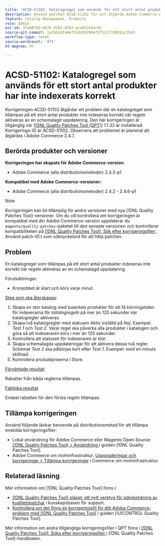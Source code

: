 ```yaml
---
title: 'ACSD-51102: Katalogregel som används för ett stort antal produkter har inte indexerats korrekt'
description: Använd patchen ACSD-51102 för att åtgärda Adobe Commerce-problemet där en katalogregel som tillämpas på ett stort antal produkter inte indexeras korrekt när regeln aktiveras av en schemalagd uppdatering.
feature: Catalog Management, Products
role: Admin
exl-id: 35a8078d-667b-4101-8562-ece052b44c9c
source-git-commit: 1a78b2afa6e751d430700e72f512f7d82d1c1bdd
workflow-type: tm+mt
source-wordcount: '471'
ht-degree: 0%

---
```


# ACSD-51102: Katalogregel som används för ett stort antal produkter har inte indexerats korrekt

Korrigeringen ACSD-51102 åtgärdar ett problem där en katalogregel som tillämpas på ett stort antal produkter inte indexeras korrekt när regeln aktiveras av en schemalagd uppdatering. Den här korrigeringen är tillgänglig när [[!DNL Quality Patches Tool (QPT)]](https://experienceleague.adobe.com/sv/docs/commerce-knowledge-base/kb/announcements/commerce-announcements/magento-quality-patches-released-new-tool-to-self-serve-quality-patches) 1.1.33 är installerad. Korrigerings-ID är ACSD-51102. Observera att problemet är planerat att åtgärdas i Adobe Commerce 2.4.7.

## Berörda produkter och versioner

**Korrigeringen har skapats för Adobe Commerce-version:**

* Adobe Commerce (alla distributionsmetoder) 2.4.3-p1

**Kompatibel med Adobe Commerce-versioner:**

* Adobe Commerce (alla distributionsmetoder) 2.4.2 - 2.4.6-p1

>[!NOTE]
>
>Korrigeringen kan bli tillämplig för andra versioner med nya [!DNL Quality Patches Tool]-versioner. Om du vill kontrollera om korrigeringen är kompatibel med din Adobe Commerce-version uppdaterar du `magento/quality-patches`-paketet till den senaste versionen och kontrollerar kompatibiliteten på [[!DNL Quality Patches Tool]: Sök efter korrigeringsfiler ](https://experienceleague.adobe.com/tools/commerce-quality-patches/index.html?lang=sv-SE). Använd patch-ID:t som söknyckelord för att hitta patchen.

## Problem

En katalogregel som tillämpas på ett stort antal produkter indexeras inte korrekt när regeln aktiveras av en schemalagd uppdatering.

Förutsättningar:

* Kronjobbet är klart och körs varje minut.

<u>Steg som ska återskapas</u>:

1. Skapa en stor katalog med tusentals produkter för att få körningstiden för indexerarna för *katalogregeln* på mer än 120 sekunder när katalogregler aktiveras.
2. Skapa två katalogregler med statusen *Aktiv* inställd på *Nej*.  Exempel: *Test 1* och *Test 2*. Varje regel ska påverka alla produkter i katalogen och göra så att indexeraren körs i mer än 120 sekunder.
3. Kontrollera att statusen för indexeraren är *klar*.
4. Skapa schemalagda uppdateringar för att aktivera dessa två regler. Schemat *Test 2* ska påbörjas kort efter *Test 1*. Exempel: med en minuts skillnad.
5. Kontrollera produktpriserna i Store.

<u>Förväntade resultat</u>

Rabatter från båda reglerna tillämpas.

<u>Faktiska resultat</u>

Endast rabatten för den första regeln tillämpas.

## Tillämpa korrigeringen

Använd följande länkar beroende på distributionsmetod för att tillämpa enskilda korrigeringsfiler:

* Lokal användning för Adobe Commerce eller Magento Open Source: [[!DNL Quality Patches Tool] > Användning ](/help/tools/quality-patches-tool/usage.md) i guiden [!DNL Quality Patches Tool].
* Adobe Commerce om molninfrastruktur: [Uppgraderingar och korrigeringar > Tillämpa korrigeringar](https://experienceleague.adobe.com/docs/commerce-cloud-service/user-guide/develop/upgrade/apply-patches.html?lang=sv-SE) i Commerce om molninfrastruktur.

## Relaterad läsning

Mer information om [!DNL Quality Patches Tool] finns i:

* [[!DNL Quality Patches Tool] släppt: ett nytt verktyg för självbetjäning av kvalitetspatchar](https://experienceleague.adobe.com/sv/docs/commerce-knowledge-base/kb/announcements/commerce-announcements/magento-quality-patches-released-new-tool-to-self-serve-quality-patches) i kunskapsbasen för support.
* [Kontrollera om det finns en korrigeringsfil för ditt Adobe Commerce-problem med  [!DNL Quality Patches Tool]](/help/tools/quality-patches-tool/patches-available-in-qpt/check-patch-for-magento-issue-with-magento-quality-patches.md) i guiden [!UICONTROL Quality Patches Tool].


Mer information om andra tillgängliga korrigeringsfiler i QPT finns i [[!DNL Quality Patches Tool]: Söka efter korrigeringsfiler ](<https://experienceleague.adobe.com/tools/commerce-quality-patches/index.html?lang=sv-SE>) i [!DNL Quality Patches Tool]-handboken.
